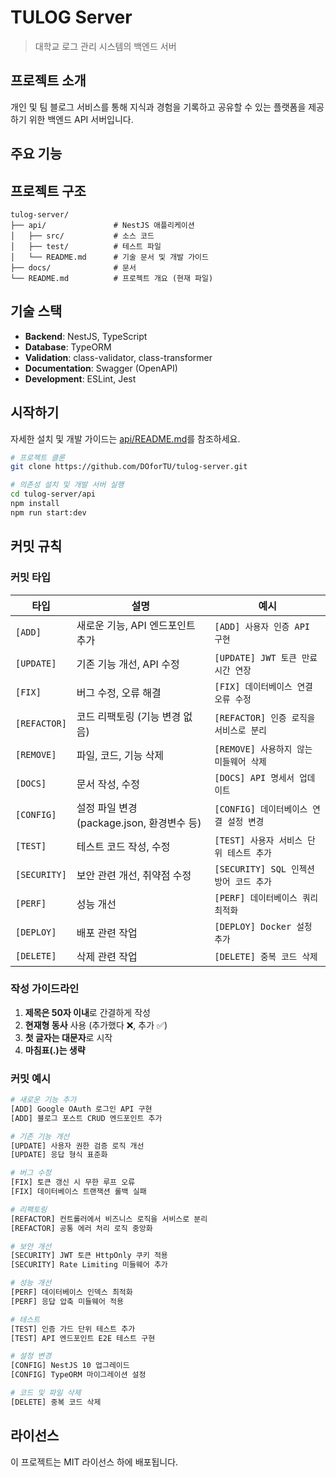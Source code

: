 # TULOG Server

> 대학교 로그 관리 시스템의 백엔드 서버

## 프로젝트 소개

개인 및 팀 블로그 서비스를 통해 지식과 경험을 기록하고 공유할 수 있는 플랫폼을 제공하기 위한 백엔드 API 서버입니다.

## 주요 기능

## 프로젝트 구조

```
tulog-server/
├── api/               # NestJS 애플리케이션
│   ├── src/           # 소스 코드
│   ├── test/          # 테스트 파일
│   └── README.md      # 기술 문서 및 개발 가이드
├── docs/              # 문서
└── README.md          # 프로젝트 개요 (현재 파일)
```

## 기술 스택

-   **Backend**: NestJS, TypeScript
-   **Database**: TypeORM
-   **Validation**: class-validator, class-transformer
-   **Documentation**: Swagger (OpenAPI)
-   **Development**: ESLint, Jest

## 시작하기

자세한 설치 및 개발 가이드는 [api/README.md](./api/README.md)를 참조하세요.

```bash
# 프로젝트 클론
git clone https://github.com/DOforTU/tulog-server.git

# 의존성 설치 및 개발 서버 실행
cd tulog-server/api
npm install
npm run start:dev
```

## 커밋 규칙

### 커밋 타입

| 타입         | 설명                                       | 예시                                    |
| ------------ | ------------------------------------------ | --------------------------------------- |
| `[ADD]`      | 새로운 기능, API 엔드포인트 추가           | `[ADD] 사용자 인증 API 구현`            |
| `[UPDATE]`   | 기존 기능 개선, API 수정                   | `[UPDATE] JWT 토큰 만료 시간 연장`      |
| `[FIX]`      | 버그 수정, 오류 해결                       | `[FIX] 데이터베이스 연결 오류 수정`     |
| `[REFACTOR]` | 코드 리팩토링 (기능 변경 없음)             | `[REFACTOR] 인증 로직을 서비스로 분리`  |
| `[REMOVE]`   | 파일, 코드, 기능 삭제                      | `[REMOVE] 사용하지 않는 미들웨어 삭제`  |
| `[DOCS]`     | 문서 작성, 수정                            | `[DOCS] API 명세서 업데이트`            |
| `[CONFIG]`   | 설정 파일 변경 (package.json, 환경변수 등) | `[CONFIG] 데이터베이스 연결 설정 변경`  |
| `[TEST]`     | 테스트 코드 작성, 수정                     | `[TEST] 사용자 서비스 단위 테스트 추가` |
| `[SECURITY]` | 보안 관련 개선, 취약점 수정                | `[SECURITY] SQL 인젝션 방어 코드 추가`  |
| `[PERF]`     | 성능 개선                                  | `[PERF] 데이터베이스 쿼리 최적화`       |
| `[DEPLOY]`   | 배포 관련 작업                             | `[DEPLOY] Docker 설정 추가`             |
| `[DELETE]`   | 삭제 관련 작업                             | `[DELETE] 중복 코드 삭제`               |

### 작성 가이드라인

1. **제목은 50자 이내**로 간결하게 작성
2. **현재형 동사** 사용 (추가했다 ❌, 추가 ✅)
3. **첫 글자는 대문자**로 시작
4. **마침표(.)는 생략**

### 커밋 예시

```bash
# 새로운 기능 추가
[ADD] Google OAuth 로그인 API 구현
[ADD] 블로그 포스트 CRUD 엔드포인트 추가

# 기존 기능 개선
[UPDATE] 사용자 권한 검증 로직 개선
[UPDATE] 응답 형식 표준화

# 버그 수정
[FIX] 토큰 갱신 시 무한 루프 오류
[FIX] 데이터베이스 트랜잭션 롤백 실패

# 리팩토링
[REFACTOR] 컨트롤러에서 비즈니스 로직을 서비스로 분리
[REFACTOR] 공통 에러 처리 로직 중앙화

# 보안 개선
[SECURITY] JWT 토큰 HttpOnly 쿠키 적용
[SECURITY] Rate Limiting 미들웨어 추가

# 성능 개선
[PERF] 데이터베이스 인덱스 최적화
[PERF] 응답 압축 미들웨어 적용

# 테스트
[TEST] 인증 가드 단위 테스트 추가
[TEST] API 엔드포인트 E2E 테스트 구현

# 설정 변경
[CONFIG] NestJS 10 업그레이드
[CONFIG] TypeORM 마이그레이션 설정

# 코드 및 파일 삭제
[DELETE] 중복 코드 삭제
```

## 라이선스

이 프로젝트는 MIT 라이선스 하에 배포됩니다.
